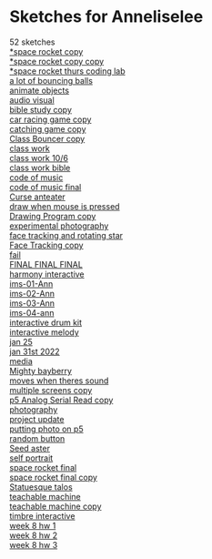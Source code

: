 # Sketches for Anneliselee
52 sketches  
[\*space rocket copy](https://editor.p5js.org/Anneliselee/sketches/Agx9n9zpO)<!-- 2021-12-01T17:53:42.830Z -->  
[\*space rocket copy copy](https://editor.p5js.org/Anneliselee/sketches/LDUjmc-ra)<!-- 2021-12-02T02:54:14.289Z -->  
[\*space rocket thurs coding lab](https://editor.p5js.org/Anneliselee/sketches/zBndf_pms)<!-- 2021-12-06T20:11:22.651Z -->  
[a lot of bouncing balls](https://editor.p5js.org/Anneliselee/sketches/qUN5svnIm)<!-- 2021-11-15T17:38:54.236Z -->  
[animate objects](https://editor.p5js.org/Anneliselee/sketches/Z9Gnq6-yK)<!-- 2021-10-04T00:56:21.917Z -->  
[audio visual](https://editor.p5js.org/Anneliselee/sketches/z8hM_0t5S)<!-- 2022-02-07T01:53:44.147Z -->  
[bible study copy](https://editor.p5js.org/Anneliselee/sketches/-Sv4NElYF)<!-- 2021-11-11T02:26:03.859Z -->  
[car racing game copy](https://editor.p5js.org/Anneliselee/sketches/HJh3ZMAo-)<!-- 2021-11-29T01:49:56.820Z -->  
[catching game  copy](https://editor.p5js.org/Anneliselee/sketches/hhTcQT0_Q)<!-- 2021-11-29T01:34:42.032Z -->  
[Class Bouncer copy](https://editor.p5js.org/Anneliselee/sketches/ja9Cf2kLD)<!-- 2021-12-19T06:50:49.602Z -->  
[class work](https://editor.p5js.org/Anneliselee/sketches/XDVIfn95T)<!-- 2021-10-04T00:57:02.222Z -->  
[class work 10/6](https://editor.p5js.org/Anneliselee/sketches/ytKmQX1_e)<!-- 2021-10-06T17:21:16.826Z -->  
[class work bible](https://editor.p5js.org/Anneliselee/sketches/rP5ofP4zP)<!-- 2021-11-04T03:47:59.935Z -->  
[code of music](https://editor.p5js.org/Anneliselee/sketches/xE7vOXhYB)<!-- 2022-01-24T21:43:09.263Z -->  
[code of music final](https://editor.p5js.org/Anneliselee/sketches/FtXfrRQfX)<!-- 2022-04-26T00:52:58.653Z -->  
[Curse anteater](https://editor.p5js.org/Anneliselee/sketches/UsPdLuUht)<!-- 2021-10-29T16:24:25.785Z -->  
[draw when mouse is pressed](https://editor.p5js.org/Anneliselee/sketches/GyVwPcmiI)<!-- 2021-10-04T16:45:37.847Z -->  
[Drawing Program copy](https://editor.p5js.org/Anneliselee/sketches/RUMbrPt88)<!-- 2022-04-24T21:40:12.449Z -->  
[experimental photography](https://editor.p5js.org/Anneliselee/sketches/KpAy2CiDEN)<!-- 2023-02-28T15:35:42.803Z -->  
[face tracking and rotating star](https://editor.p5js.org/Anneliselee/sketches/o82OaP2pP)<!-- 2024-04-15T20:19:18.537Z -->  
[Face Tracking copy](https://editor.p5js.org/Anneliselee/sketches/ZnbSqIwnE)<!-- 2024-04-15T20:06:51.128Z -->  
[fail](https://editor.p5js.org/Anneliselee/sketches/2dO8fNmRV)<!-- 2021-10-12T16:45:03.579Z -->  
[FINAL FINAL FINAL](https://editor.p5js.org/Anneliselee/sketches/z_5YhsKaq)<!-- 2022-05-10T04:19:46.593Z -->  
[harmony interactive](https://editor.p5js.org/Anneliselee/sketches/wjGCmR7vf)<!-- 2022-04-18T17:45:26.815Z -->  
[ims-01-Ann](https://editor.p5js.org/Anneliselee/sketches/8mZlG2q63)<!-- 2024-04-01T22:41:49.671Z -->  
[ims-02-Ann](https://editor.p5js.org/Anneliselee/sketches/veLxUJ7Pr)<!-- 2024-04-02T02:57:14.408Z -->  
[ims-03-Ann](https://editor.p5js.org/Anneliselee/sketches/YYfYXuVRy)<!-- 2024-04-08T20:28:20.963Z -->  
[ims-04-ann](https://editor.p5js.org/Anneliselee/sketches/jbAN-fULr)<!-- 2024-04-16T13:43:53.595Z -->  
[interactive drum kit](https://editor.p5js.org/Anneliselee/sketches/KYNpphRIp)<!-- 2022-02-28T19:31:01.815Z -->  
[interactive melody](https://editor.p5js.org/Anneliselee/sketches/8kc7c4MdZ)<!-- 2022-03-24T01:20:20.484Z -->  
[jan 25](https://editor.p5js.org/Anneliselee/sketches/_TaR7hpD4)<!-- 2023-01-25T20:08:03.415Z -->  
[jan 31st 2022](https://editor.p5js.org/Anneliselee/sketches/4ukFBsIAT)<!-- 2022-01-31T20:14:34.667Z -->  
[media](https://editor.p5js.org/Anneliselee/sketches/epuHSyrAT)<!-- 2021-10-25T05:31:13.391Z -->  
[Mighty bayberry](https://editor.p5js.org/Anneliselee/sketches/_dwYRLIuX)<!-- 2021-11-04T03:47:48.777Z -->  
[moves when theres sound](https://editor.p5js.org/Anneliselee/sketches/_W96NYVQq)<!-- 2021-10-20T20:23:43.046Z -->  
[multiple screens copy](https://editor.p5js.org/Anneliselee/sketches/_5IYLhb7N)<!-- 2022-04-26T19:54:04.465Z -->  
[p5 Analog Serial Read copy](https://editor.p5js.org/Anneliselee/sketches/Pqac8cF1O)<!-- 2021-10-20T22:01:41.993Z -->  
[photography](https://editor.p5js.org/Anneliselee/sketches/RmmK9mAdG)<!-- 2023-03-26T03:19:04.099Z -->  
[project update](https://editor.p5js.org/Anneliselee/sketches/m3cmhIe_f)<!-- 2022-05-04T03:39:34.558Z -->  
[putting photo on p5](https://editor.p5js.org/Anneliselee/sketches/yMReWVFas)<!-- 2023-03-26T03:19:09.288Z -->  
[random button](https://editor.p5js.org/Anneliselee/sketches/BjMDHyHII)<!-- 2021-10-07T02:04:06.377Z -->  
[Seed aster](https://editor.p5js.org/Anneliselee/sketches/n5saPs1Iv)<!-- 2022-03-23T04:03:00.483Z -->  
[self portrait](https://editor.p5js.org/Anneliselee/sketches/FtrDMBLoB)<!-- 2021-09-29T16:28:57.096Z -->  
[space rocket final](https://editor.p5js.org/Anneliselee/sketches/zyZ6_tOS5)<!-- 2021-12-09T03:03:17.863Z -->  
[space rocket final copy](https://editor.p5js.org/Anneliselee/sketches/H2jolOwtI)<!-- 2021-12-12T21:30:38.884Z -->  
[Statuesque talos](https://editor.p5js.org/Anneliselee/sketches/bkNLmIdif)<!-- 2021-11-04T20:01:30.080Z -->  
[teachable machine](https://editor.p5js.org/Anneliselee/sketches/xMi2p0DbN)<!-- 2021-11-17T18:44:27.162Z -->  
[teachable machine copy](https://editor.p5js.org/Anneliselee/sketches/F_c9nfQVY)<!-- 2021-12-01T00:39:01.802Z -->  
[timbre interactive](https://editor.p5js.org/Anneliselee/sketches/pn2BHxmcX)<!-- 2022-03-31T17:11:18.495Z -->  
[week 8 hw 1](https://editor.p5js.org/Anneliselee/sketches/zaMF2peR4)<!-- 2023-03-29T14:37:37.493Z -->  
[week 8 hw 2](https://editor.p5js.org/Anneliselee/sketches/dhEtmqtWl)<!-- 2023-03-29T15:07:03.333Z -->  
[week 8 hw 3](https://editor.p5js.org/Anneliselee/sketches/XBVVjM_qx)<!-- 2023-03-30T02:41:57.521Z -->  